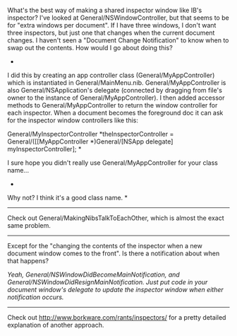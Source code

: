 What's the best way of making a shared inspector window like IB's inspector?  I've looked at General/NSWindowController, but that seems to be for "extra windows per document".  If I have three windows, I don't want three inspectors, but just one that changes when the current document changes.  I haven't seen a "Document Change Notification" to know when to swap out the contents.  How would I go about doing this?

*
I did this by creating an app controller class (General/MyAppController) which is instantiated in General/MainMenu.nib. General/MyAppController is also General/NSApplication's delegate (connected by dragging from file's owner to the instance of General/MyAppController). I then added accessor methods to General/MyAppController to return the window controller for each inspector. When a document becomes the foreground doc it can ask for the inspector window controllers like this:

General/MyInspectorController *theInspectorController = General/([[MyAppController *)General/[NSApp delegate] myInspectorController];
*

I sure hope you didn't really use General/MyAppController for your class name...

*
Why not? I think it's a good class name.
*

----

Check out General/MakingNibsTalkToEachOther, which is almost the exact same problem.

----

Except for the "changing the contents of the inspector when a new document window comes to the front".  Is there a notification about when that happens?

*Yeah, General/NSWindowDidBecomeMainNotification, and General/NSWindowDidResignMainNotification. Just put code in your document window's delegate to update the inspector window when either notification occurs.*

----

Check out http://www.borkware.com/rants/inspectors/ for a pretty detailed explanation of another approach.